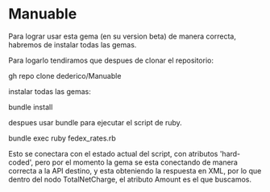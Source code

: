 # Manuable
Para lograr usar esta gema (en su version beta) de manera correcta, habremos de instalar todas las gemas.

Para logarlo tendiramos que despues de clonar el repositorio:

gh repo clone dederico/Manuable


instalar todas las gemas:

bundle install

despues usar bundle para ejecutar el script de ruby.


bundle exec ruby fedex_rates.rb


Esto se conectara con el estado actual del script, con atributos 'hard-coded', pero por el momento la gema se esta conectando de manera correcta a la API destino, y esta obteniendo la respuesta en XML, por lo que dentro del nodo TotalNetCharge, el atributo Amount es el que buscamos.


